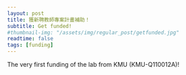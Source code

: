 ```yaml
---
layout: post
title: 獲新聘教師專案計畫補助！
subtitle: Get funded!
#thumbnail-img: "/assets/img/regular_post/getfunded.jpg"
readtime: false
tags: [funding]
---
```

The very first funding of the lab from KMU (KMU-Q110012A)!
